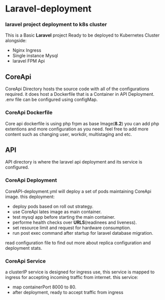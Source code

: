 # Laravel-deployment
### laravel project deployment to k8s cluster

This is a Basic **Laravel** project Ready to be deployed to Kubernetes Cluster alongside:
* Nginx Ingress
* Single instance Mysql
* laravel FPM Api

## CoreApi
CoreApi Directory hosts the source code with all of the configurations required.
it does host a Dockerfile that is a Container in API Deployment.
.env file can be configured using configMap.

### CoreApi Dockerfile
Core api dockerfile is using php frpm as base Image(**8.2**)
you can add php extentions and more configuration as you need.
feel free to add more content such as changing user, workdir, multistaging and etc.

## API
API directory is where the laravel api deployment and its service is configured.

### CoreApi Deployment
CoreAPI-deployment.yml will deploy a set of pods maintaining CoreApi image.
this deployment:
* deploy pods based on roll out strategy.
* use CoreApi lates image as main container.
* test mysql app before starting the main container.
* performe health checks over **URLS**(readinees and liveness).
* set resource limit and request for hardware consumption.
* run post exec command after startup for laravel database migration.

read configuration file to find out more about replica configuration and deployment stats.

### CoreApi Service
a clusterIP service is designed for ingress use, this service is mapped to ingress for accepting incoming traffic from internet.
this service:
* map containerPort 8000 to 80.
* after deployment, ready to accept traffic from ingress
